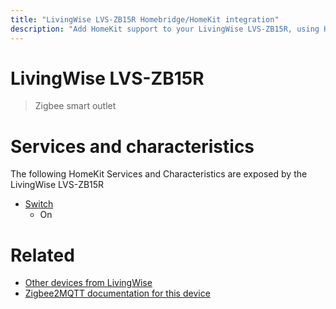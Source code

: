 ```yaml
---
title: "LivingWise LVS-ZB15R Homebridge/HomeKit integration"
description: "Add HomeKit support to your LivingWise LVS-ZB15R, using Homebridge, Zigbee2MQTT and homebridge-z2m."
---
```

<!---
This file has been GENERATED using src/docgen/docgen.ts
DO NOT EDIT THIS FILE MANUALLY!
-->
# LivingWise LVS-ZB15R
> Zigbee smart outlet


# Services and characteristics
The following HomeKit Services and Characteristics are exposed by
the LivingWise LVS-ZB15R

* [Switch](../../switch.md)
  * On


# Related
* [Other devices from LivingWise](../index.md#livingwise)
* [Zigbee2MQTT documentation for this device](https://www.zigbee2mqtt.io/devices/LVS-ZB15R.html)